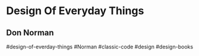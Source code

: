 # Design Of Everyday Things
## Don Norman

#design-of-everday-things
#Norman
#classic-code #design #design-books
